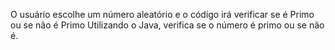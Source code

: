 O usuário escolhe um número aleatório e o código irá verificar se é Primo ou se não é Primo
Utilizando o Java, verifica se o número é primo ou se não é.
